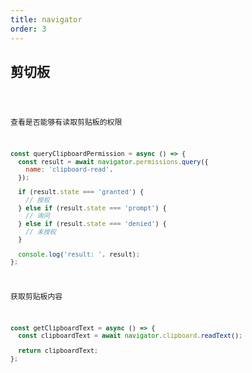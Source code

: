 ```yaml
---
title: navigator
order: 3
---
```


## 剪切板

<code src='./demos/Clipboard.jsx' inline />

查看是否能够有读取剪贴板的权限

```js
const queryClipboardPermission = async () => {
  const result = await navigator.permissions.query({
    name: 'clipboard-read',
  });

  if (result.state === 'granted') {
    // 授权
  } else if (result.state === 'prompt') {
    // 询问
  } else if (result.state === 'denied') {
    // 未授权
  }

  console.log('result: ', result);
};
```

获取剪贴板内容

```js
const getClipboardText = async () => {
  const clipboardText = await navigator.clipboard.readText();

  return clipboardText;
};
```
